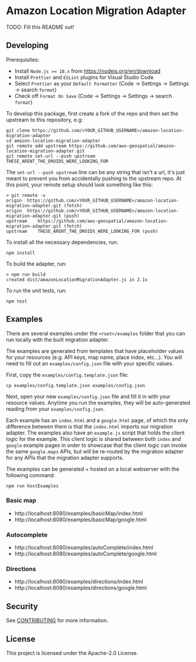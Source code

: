 # Amazon Location Migration Adapter

TODO: Fill this README out!

## Developing

Prerequisites:

- Install `Node.js >= 18.x` from https://nodejs.org/en/download
- Install `Prettier` and `ESLint` plugins for Visual Studio Code
- Select `Prettier` as your `Default Formatter` (Code &rarr; Settings &rarr; Settings &rarr; search `format`)
- Check off `Format On Save` (Code &rarr; Settings &rarr; Settings &rarr; search `format`)

To develop this package, first create a fork of the repo and then set the upstream to this repository, e.g:

```
git clone https://github.com/<YOUR_GITHUB_USERNAME>/amazon-location-migration-adapter
cd amazon-location-migration-adapter
git remote add upstream https://github.com/aws-geospatial/amazon-location-migration-adapter.git
git remote set-url --push upstream THESE_ARENT_THE_DROIDS_WERE_LOOKING_FOR
```

The `set-url --push upstream` line can be any string that isn't a url, it's just meant to prevent you from accidentally pushing to the upstream repo.
At this point, your remote setup should look something like this:

```
> git remote -v
origin	https://github.com/<YOUR_GITHUB_USERNAME>/amazon-location-migration-adapter.git (fetch)
origin	https://github.com/<YOUR_GITHUB_USERNAME>/amazon-location-migration-adapter.git (push)
upstream	https://github.com/aws-geospatial/amazon-location-migration-adapter.git (fetch)
upstream	THESE_ARENT_THE_DROIDS_WERE_LOOKING_FOR (push)
```

To install all the necessary dependencies, run:

```
npm install
```

To build the adapter, run:

```
> npm run build
created dist/amazonLocationMigrationAdapter.js in 2.1s
```

To run the unit tests, run:

```
npm test
```

## Examples

There are several examples under the `<root>/examples` folder that you can run locally with the built migration adapter.

The examples are generated from templates that have placeholder values for your resources (e.g. API keys, map name, place index, etc...). You will need to fill out an `examples/config.json` file with your specific values.

First, copy the `examples/config.template.json` file:

```
cp examples/config.template.json examples/config.json
```

Next, open your new `examples/config.json` file and fill it in with your resource values. Anytime you run the examples, they will be auto-generated reading from your `examples/config.json`.

Each example has an `index.html` and a `google.html` page, of which the only difference between them is that the `index.html` imports our migration adapter.
The examples also have an `example.js` script that holds the client logic for the example. This client logic is shared between both `index` and `google` example pages
in order to showcase that the client logic can invoke the same `google.maps` APIs, but will be re-routed by the migration adapter for any APIs that the migration adapter supports.

The examples can be generated + hosted on a local webserver with the following command:

```
npm run hostExamples
```

### Basic map

- http://localhost:8080/examples/basicMap/index.html
- http://localhost:8080/examples/basicMap/google.html

### Autocomplete

- http://localhost:8080/examples/autoComplete/index.html
- http://localhost:8080/examples/autoComplete/google.html

### Directions

- http://localhost:8080/examples/directions/index.html
- http://localhost:8080/examples/directions/google.html

## Security

See [CONTRIBUTING](CONTRIBUTING.md#security-issue-notifications) for more information.

## License

This project is licensed under the Apache-2.0 License.
